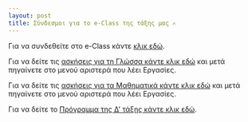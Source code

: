 ```yaml
---
layout: post
title: Σύνδεσμοι για το e-Class της τάξης μας ✍
---
```


Για να συνδεθείτε στο e-Class κάντε [κλικ εδώ](https://eclass.sch.gr/).  

Για να δείτε τις [ασκήσεις για τη Γλώσσα κάντε κλικ εδώ](https://eclass01.sch.gr/courses/9010593105/) και μετά πηγαίνετε στο μενού αριστερά που λέει Εργασίες.  

Για να δείτε τις [ασκήσεις για τα Μαθηματικά κάντε κλικ εδώ](https://eclass01.sch.gr/courses/9010408106/) και μετά πηγαίνετε στο μενού αριστερά που λέει Εργασίες.  

Για να δείτε το [Πρόγραμμα της Δ' τάξης κάντε κλικ εδώ](https://blogs.sch.gr/dimkzev/2020/11/16/programma-kai-eikonikes-aithoyses-gia-ti-sygchroni-ex-apostaseos-ekpaideysi/).
